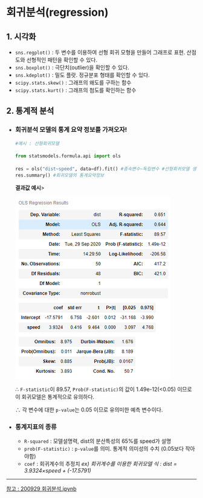 # 회귀분석(regression)



## 1. 시각화

* `sns.regplot()` : 두 변수를 이용하여 선형 회귀 모형을 만들어 그래프로 표현.  산점도와 선형적인 패턴을 확인할 수 있다.
* `sns.boxplot()` : 극단치(outlier)을 확인할 수 있다.
* `sns.kdeplot()` : 밀도 플랏. 정규분포 형태를 확인할 수 있다.
* `scipy.stats.skew()` : 그래프의 왜도를 구하는 함수
* `scipy.stats.kurt()` : 그래프의 첨도를 확인하는 함수



## 2. 통계적 분석

* ### 회귀분석 모델의 통계 요약 정보를 가져오자!

  ```python
  #예시 : 선형회귀모델
  
  from statsmodels.formula.api import ols
  
  res = ols("dist~speed", data=df).fit() #종속변수~독립변수 #선형회귀모델 생성
  res.summary() #회귀모델의 통계요약정보
  ```

  **결과값 예시**>

  ![통계summary](asset\통계summary.PNG)

  ∴ `F-statistic`이 89.57, `Prob(F-statistic)`의 값이 1.49e-12(<0.05) 이므로 이 회귀모델은 통계적으로 유의하다.

  ∴ 각 변수에 대한 `p-value`는 0.05 이므로 유의미한 예측 변수이다.



* ### 통계지표의 종류

  * `R-squared` : 모델설명력, dist의 분산특성의 65%를 speed가 설명
  * `prob(F-statistic)` : `p-value`를 의미. 통계적 의미성의 수치 (0.05보다 작아야함)
  * `coef` : 회귀계수의 추정치 
    *ex) 회귀계수를 이용한 회귀모델 식 : dist = 3.9324×speed + (-17.5791)*



---

[참고 : 200929 회귀분석.ipynb](https://github.com/chloecmin/MultiCampus-AI-Engineering-based-on-Deep-Learning/blob/master/200929/200929%20%ED%9A%8C%EA%B7%80%EB%B6%84%EC%84%9D.ipynb)

